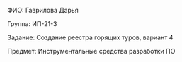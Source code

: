 ФИО: Гаврилова Дарья

Группа: ИП-21-3

Задание: Создание реестра горящих туров, вариант 4

Предмет: Инструментальные средства разработки ПО
